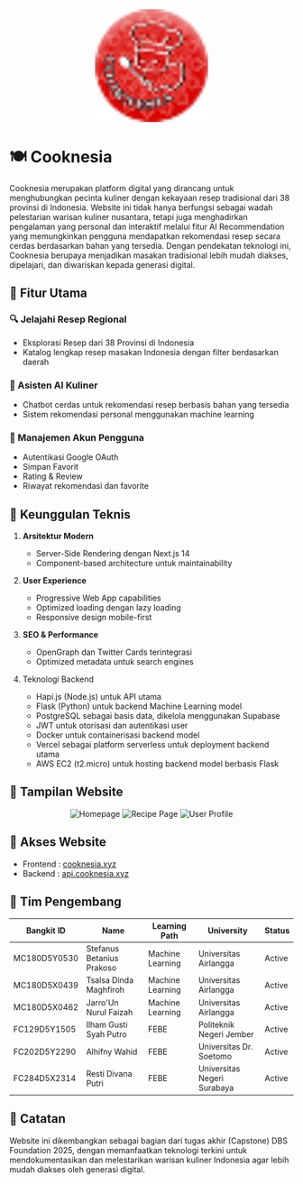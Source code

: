 
<div align="center">
  <img src="../assets/favicon.png" alt="Cooknesia Logo" width="200"/>
</div>

# 🍽️ Cooknesia

Cooknesia merupakan platform digital yang dirancang untuk menghubungkan pecinta kuliner dengan kekayaan resep tradisional dari 38 provinsi di Indonesia. Website ini tidak hanya berfungsi sebagai wadah pelestarian warisan kuliner nusantara, tetapi juga menghadirkan pengalaman yang personal dan interaktif melalui fitur AI Recommendation yang memungkinkan pengguna mendapatkan rekomendasi resep secara cerdas berdasarkan bahan yang tersedia. Dengan pendekatan teknologi ini, Cooknesia berupaya menjadikan masakan tradisional lebih mudah diakses, dipelajari, dan diwariskan kepada generasi digital.

## 🌟 Fitur Utama

### 🔍 Jelajahi Resep Regional
- Eksplorasi Resep dari 38 Provinsi di Indonesia
- Katalog lengkap resep masakan Indonesia dengan filter berdasarkan daerah

### 🤖 Asisten AI Kuliner
- Chatbot cerdas untuk rekomendasi resep berbasis bahan yang tersedia
- Sistem rekomendasi personal menggunakan machine learning

### 👤 Manajemen Akun Pengguna
- Autentikasi Google OAuth
- Simpan Favorit
- Rating & Review
- Riwayat rekomendasi dan favorite

## 🎯 Keunggulan Teknis

1. **Arsitektur Modern**
   - Server-Side Rendering dengan Next.js 14
   - Component-based architecture untuk maintainability

2. **User Experience**
   - Progressive Web App capabilities
   - Optimized loading dengan lazy loading
   - Responsive design mobile-first

3. **SEO & Performance**
   - OpenGraph dan Twitter Cards terintegrasi
   - Optimized metadata untuk search engines
  
4. Teknologi Backend
   - Hapi.js (Node.js) untuk API utama
   - Flask (Python) untuk backend Machine Learning model
   - PostgreSQL sebagai basis data, dikelola menggunakan Supabase
   - JWT untuk otorisasi dan autentikasi user
   - Docker untuk containerisasi backend model
   - Vercel sebagai platform serverless untuk deployment backend utama
   - AWS EC2 (t2.micro) untuk hosting backend model berbasis Flask

## 📱 Tampilan Website

<div align="center">
  <img src="[Your Screenshot 1]" alt="Homepage" width="400"/>
  <img src="[Your Screenshot 2]" alt="Recipe Page" width="400"/>
  <img src="[Your Screenshot 3]" alt="User Profile" width="400"/>
</div>

## 🔗 Akses Website

- Frontend :  [cooknesia.xyz](https://cooknesia.xyz)
- Backend : [api.cooknesia.xyz](https://api.cooknesia.xyz)

## 👥 Tim Pengembang

| Bangkit ID     | Name                      | Learning Path       | University                     | Status  |
|----------------|---------------------------|---------------------|--------------------------------|---------|
| MC180D5Y0530   | Stefanus Betanius Prakoso | Machine Learning    | Universitas Airlangga          | Active  |
| MC180D5X0439   |  Tsalsa Dinda Maghfiroh   | Machine Learning    | Universitas Airlangga          | Active  |
| MC180D5X0462   | Jarro'Un Nurul Faizah     | Machine Learning    | Universitas Airlangga          | Active  |
| FC129D5Y1505   | Ilham Gusti Syah Putro    | FEBE                | Politeknik Negeri Jember       | Active  |
| FC202D5Y2290   | Alhifny Wahid             | FEBE                |Universitas Dr. Soetomo         | Active  |
| FC284D5X2314   | Resti Divana Putri        | FEBE                | Universitas Negeri Surabaya    | Active  |


## 📝 Catatan

Website ini dikembangkan sebagai bagian dari tugas akhir (Capstone) DBS Foundation 2025, dengan memanfaatkan teknologi terkini untuk mendokumentasikan dan melestarikan warisan kuliner Indonesia agar lebih mudah diakses oleh generasi digital.
